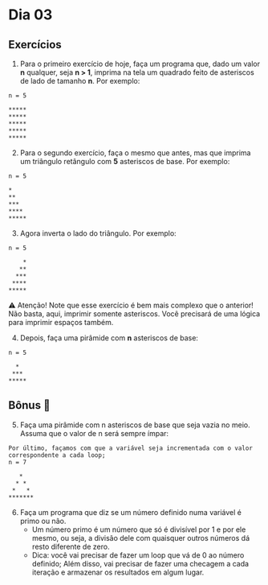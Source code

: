 # Dia 03

## Exercícios

1.  Para o primeiro exercício de hoje, faça um programa que, dado um valor **n** qualquer, seja **n > 1**, imprima na tela um quadrado feito de asteriscos de lado de tamanho **n**. Por exemplo:
```
n = 5

*****
*****
*****
*****
*****
```

2. Para o segundo exercício, faça o mesmo que antes, mas que imprima um triângulo retângulo com **5** asteriscos de base. Por exemplo:
```
n = 5

*
**
***
****
*****
```

3. Agora inverta o lado do triângulo. Por exemplo:
```
n = 5

    *
   **
  ***
 ****
*****
```
:warning: Atenção! Note que esse exercício é bem mais complexo que o anterior! Não basta, aqui, imprimir somente asteriscos. Você precisará de uma lógica para imprimir espaços também.


4. Depois, faça uma pirâmide com **n** asteriscos de base:
```
n = 5

  *
 ***
*****
```


## Bônus :rainbow: 

5. Faça uma pirâmide com n asteriscos de base que seja vazia no meio. Assuma que o valor de n será sempre ímpar:
```
Por último, façamos com que a variável seja incrementada com o valor correspondente a cada loop;
n = 7

   *
  * *
 *   *
*******
```

6. Faça um programa que diz se um número definido numa variável é primo ou não.
    - Um número primo é um número que só é divisível por 1 e por ele mesmo, ou seja, a divisão dele com quaisquer outros números dá resto diferente de zero.
    - Dica: você vai precisar de fazer um loop que vá de 0 ao número definido; Além disso, vai precisar de fazer uma checagem a cada iteração e armazenar os resultados em algum lugar.

